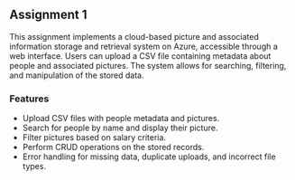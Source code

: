 ## Assignment 1

This assignment implements a cloud-based picture and associated information storage and retrieval system on Azure, accessible through a web interface. Users can upload a CSV file containing metadata about people and associated pictures. The system allows for searching, filtering, and manipulation of the stored data.

### Features
- Upload CSV files with people metadata and pictures.
- Search for people by name and display their picture.
- Filter pictures based on salary criteria.
- Perform CRUD operations on the stored records.
- Error handling for missing data, duplicate uploads, and incorrect file types.
